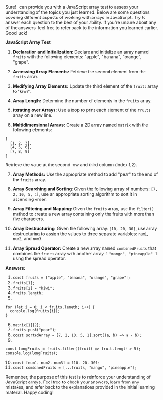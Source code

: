 Sure! I can provide you with a JavaScript array test to assess your understanding of the topics you just learned. Below are some questions covering different aspects of working with arrays in JavaScript. Try to answer each question to the best of your ability. If you're unsure about any of the answers, feel free to refer back to the information you learned earlier. Good luck!

**JavaScript Array Test**

1. **Declaration and Initialization:**
Declare and initialize an array named `fruits` with the following elements: "apple", "banana", "orange", "grape".

2. **Accessing Array Elements:**
Retrieve the second element from the `fruits` array.

3. **Modifying Array Elements:**
Update the third element of the `fruits` array to "kiwi".

4. **Array Length:**
Determine the number of elements in the `fruits` array.

5. **Iterating over Arrays:**
Use a loop to print each element of the `fruits` array on a new line.

6. **Multidimensional Arrays:**
Create a 2D array named `matrix` with the following elements:
```
[
  [1, 2, 3],
  [4, 5, 6],
  [7, 8, 9]
]
```
Retrieve the value at the second row and third column (index 1,2).

7. **Array Methods:**
Use the appropriate method to add "pear" to the end of the `fruits` array.

8. **Array Searching and Sorting:**
Given the following array of numbers: `[7, 2, 10, 5, 1]`, use an appropriate sorting algorithm to sort it in ascending order.

9. **Array Filtering and Mapping:**
Given the `fruits` array, use the `filter()` method to create a new array containing only the fruits with more than five characters.

10. **Array Destructuring:**
Given the following array: `[10, 20, 30]`, use array destructuring to assign the values to three separate variables: `num1`, `num2`, and `num3`.

11. **Array Spread Operator:**
Create a new array named `combinedFruits` that combines the `fruits` array with another array `[ "mango", "pineapple" ]` using the spread operator.

**Answers:**
1. `const fruits = ["apple", "banana", "orange", "grape"];`
2. `fruits[1];`
3. `fruits[2] = "kiwi";`
4. `fruits.length;`
5.
```
for (let i = 0; i < fruits.length; i++) {
  console.log(fruits[i]);
}
```
6. `matrix[1][2];`
7. `fruits.push("pear");`
8. `const sortedArray = [7, 2, 10, 5, 1].sort((a, b) => a - b);`
9.
```
const longFruits = fruits.filter((fruit) => fruit.length > 5);
console.log(longFruits);
```
10. `const [num1, num2, num3] = [10, 20, 30];`
11. `const combinedFruits = [...fruits, "mango", "pineapple"];`

Remember, the purpose of this test is to reinforce your understanding of JavaScript arrays. Feel free to check your answers, learn from any mistakes, and refer back to the explanations provided in the initial learning material. Happy coding!